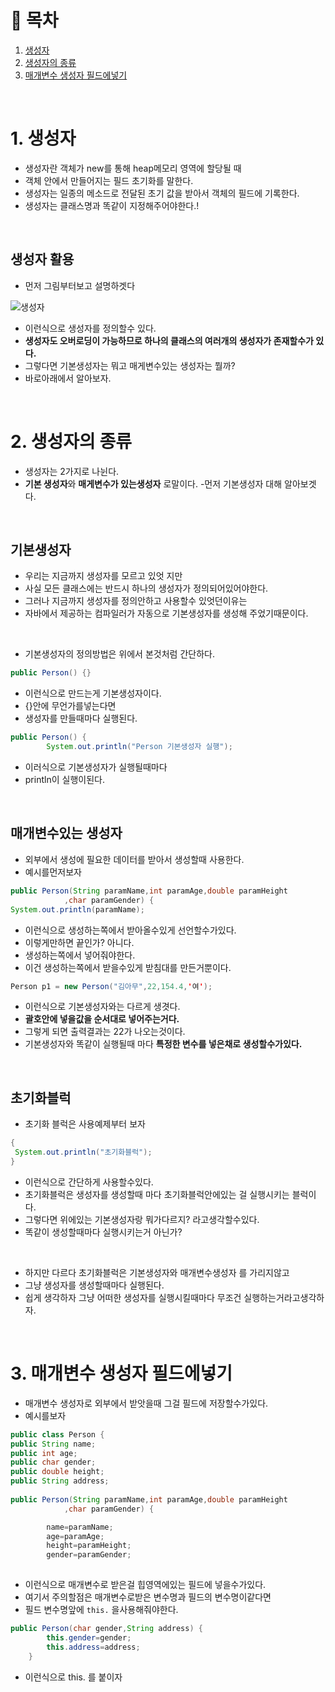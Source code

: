 # 🔖 목차
1. [생성자](#1-생성자)<br/>
2. [생성자의 종류](#2-생성자의-종류)<br/>
3. [매개변수 생성자 필드에넣기](#3-매개변수-생성자-필드에넣기)<br/>




<br/>


# 1. 생성자

- 생성자란 객체가 new를 통해 heap메모리 영역에 할당될 때
- 객체 안에서 만들어지는 필드 초기화를 말한다.
- 생성자는 일종의 메소드로 전달된 초기 값을 받아서 객체의 필드에 기록한다.
- 생성자는 클래스명과 똑같이 지정해주어야한다.!



<br/>


## 생성자 활용

- 먼저 그림부터보고 설명하겟다

![생성자](https://user-images.githubusercontent.com/126074577/226151456-9189236c-520f-4e22-b8a8-7cbfb1e25497.png)

- 이런식으로 생성자를 정의할수 있다.
- **생성자도 오버로딩이 가능하므로 하나의 클래스의 여러개의 생성자가 존재할수가 있다.**
- 그렇다면 기본생성자는 뭐고  매게변수있는 생성자는 뭘까?
- 바로아래에서 알아보자. 


<br/>


# 2. 생성자의 종류

- 생성자는 2가지로 나뉜다.
- **기본 생성자**와 **매게변수가 있는생성자** 로말이다.
-먼저 기본생성자 대해 알아보겟다.

<br/>

## 기본생성자

- 우리는 지금까지 생성자를 모르고 있엇 지만
- 사실 모든 클래스에는 반드시 하나의 생성자가 정의되어있어야한다.
- 그러나 지금까지 생성자를 정의안하고 사용할수 있엇던이유는 
- 자바에서 제공하는 컴파일러가 자동으로 기본생성자를 생성해 주었기때문이다.

<br/>

- 기본생성자의 정의방법은 위에서 본것처럼 간단하다.

```java
public Person() {}
```
- 이런식으로 만드는게 기본생성자이다.
- {}안에 무언가를넣는다면
- 생성자를 만들때마다 실행된다.

```java
public Person() {
		System.out.println("Person 기본생성자 실행");
```

- 이러식으로 기본생성자가 실행될때마다 
- println이 실행이된다.

<br/>

## 매개변수있는 생성자

- 외부에서 생성에 필요한 데이터를 받아서 생성할때 사용한다.
- 예시를먼저보자

```java
public Person(String paramName,int paramAge,double paramHeight
			,char paramGender) {
System.out.println(paramName);

```
- 이런식으로 생성하는쪽에서 받아올수있게 선언할수가있다.
- 이렇게만하면 끝인가? 아니다.
- 생성하는쪽에서 넣어줘야한다.
- 이건 생성하는쪽에서 받을수있게 받침대를 만든거뿐이다.

```java
Person p1 = new Person("김아무",22,154.4,'여');
```
- 이런식으로 기본생성자와는 다르게 생겻다.
- **괄호안에 넣을값을 순서대로 넣어주는거다.**
- 그렇게 되면 출력결과는 22가 나오는것이다.
- 기본생성자와 똑같이 실행될때 마다 **특정한 변수를 넣은채로 생성할수가있다.**

<br/>


## 초기화블럭

- 초기화 블럭은 사용예제부터 보자

```java
{
 System.out.println("초기화블럭");
}
```

- 이런식으로 간단하게 사용할수있다.
- 초기화블럭은 생성자를 생성할때 마다 초기화블럭안에있는 걸 실행시키는 블럭이다.
- 그렇다면 위에있는 기본생성자랑 뭐가다르지? 라고생각할수있다.
- 똑같이 생성할때마다 실행시키는거 아닌가?
<br/>

- 하지만 다르다 초기화블럭은 기본생성자와 매개변수생성자 를 가리지않고
- 그냥 생성자를 생성할때마다 실행된다.
- 쉽게 생각하자 그냥 어떠한 생성자를 실행시킬때마다 무조건 실행하는거라고생각하자.

<br/>


# 3. 매개변수 생성자 필드에넣기

- 매개변수 생성자로 외부에서 받앗을때 그걸 필드에 저장할수가있다.
- 예시를보자

```java
public class Person {
public String name;
public int age;
public char gender;
public double height;
public String address;
	
public Person(String paramName,int paramAge,double paramHeight
			,char paramGender) {

		name=paramName;
		age=paramAge;
		height=paramHeight;
		gender=paramGender;
    
```
- 이런식으로 매개변수로 받은걸 힙영역에있는 필드에 넣을수가있다.
- 여기서 주의할점은 매개변수로받은 변수명과 필드의 변수명이같다면
- 필드 변수명앞에 <code>this.</code> 을사용해줘야한다.

```java
public Person(char gender,String address) {
		this.gender=gender;
		this.address=address;
	}
```

- 이런식으로 this. 를 붙이자

<br/>


